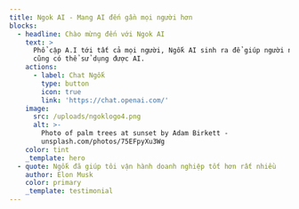 ```yaml
---
title: Ngok AI - Mang AI đến gần mọi người hơn
blocks:
  - headline: Chào mừng đến với Ngok AI
    text: >
      Phổ cập A.I tới tất cả mọi người, Ngốk AI sinh ra để giúp người ngốc nhất
      cũng có thể sử dụng được AI.
    actions:
      - label: Chat Ngốk
        type: button
        icon: true
        link: 'https://chat.openai.com/'
    image:
      src: /uploads/ngoklogo4.png
      alt: >-
        Photo of palm trees at sunset by Adam Birkett -
        unsplash.com/photos/75EFpyXu3Wg
    color: tint
    _template: hero
  - quote: Ngốk đã giúp tôi vận hành doanh nghiệp tốt hơn rất nhiều
    author: Elon Musk
    color: primary
    _template: testimonial
---
```


